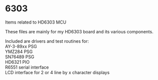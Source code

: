 # 6303
Items related to HD6303 MCU

These files are mainly for my HD6303 board and its various components.

Included are drivers and test routines for:<br>
AY-3-89xx PSG<br>
YMZ284 PSG<br>
SN76489 PSG<br>
HD6321 PIO<br>
R6551 serial interface<br>
LCD interface for 2 or 4 line by x character displays<br>


